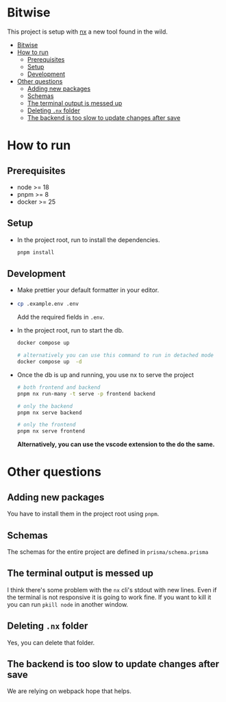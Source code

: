 # Bitwise

This project is setup with [nx](https://nx.dev/) a new tool found in the wild.

- [Bitwise](#bitwise)
- [How to run](#how-to-run)
  - [Prerequisites](#prerequisites)
  - [Setup](#setup)
  - [Development](#development)
- [Other questions](#other-questions)
  - [Adding new packages](#adding-new-packages)
  - [Schemas](#schemas)
  - [The terminal output is messed up](#the-terminal-output-is-messed-up)
  - [Deleting `.nx` folder](#deleting-nx-folder)
  - [The backend is too slow to update changes after save](#the-backend-is-too-slow-to-update-changes-after-save)

# How to run

## Prerequisites

- node >= 18
- pnpm >= 8
- docker >= 25

## Setup

- In the project root, run to install the dependencies.
  ```bash
  pnpm install
  ```

## Development

- Make prettier your default formatter in your editor.
- ```bash
  cp .example.env .env
  ```
  Add the required fields in `.env`.
- In the project root, run to start the db.

  ```bash
  docker compose up

  # alternatively you can use this command to run in detached mode
  docker compose up  -d
  ```

- Once the db is up and running, you use nx to serve the project

  ```bash
  # both frontend and backend
  pnpm nx run-many -t serve -p frontend backend

  # only the backend
  pnpm nx serve backend

  # only the frontend
  pnpm nx serve frontend
  ```

  **Alternatively, you can use the vscode extension to the do the same.**

# Other questions

## Adding new packages

You have to install them in the project root using `pnpm`.

## Schemas

The schemas for the entire project are defined in `prisma/schema.prisma`

## The terminal output is messed up

I think there's some problem with the `nx` cli's stdout with new lines. Even if the terminal is not responsive it is going to work fine. If you want to kill it you can run `pkill node` in another window.

## Deleting `.nx` folder

Yes, you can delete that folder.

## The backend is too slow to update changes after save

We are relying on webpack hope that helps.
